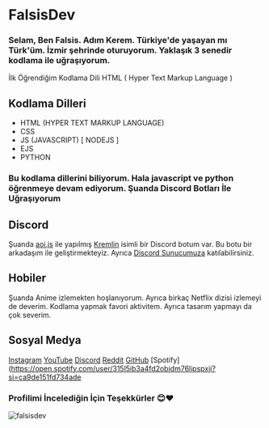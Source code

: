 # FalsisDev
### Selam, Ben Falsis. Adım Kerem. Türkiye'de yaşayan mı Türk'üm. İzmir şehrinde oturuyorum. Yaklaşık 3 senedir kodlama ile uğraşıyorum.
İlk Öğrendiğim Kodlama Dili HTML ( Hyper Text Markup Language )

## Kodlama Dilleri
- HTML (HYPER TEXT MARKUP LANGUAGE)
- CSS
- JS (JAVASCRIPT) [ NODEJS ]
- EJS
- PYTHON
### Bu kodlama dillerini biliyorum. Hala javascript ve python öğrenmeye devam ediyorum. Şuanda Discord Botları İle Uğraşıyorum

## Discord
Şuanda [aoi.js](https//npmjs.org/package/aoi.js) ile yapılmış [Kremlin](https://kremlin-bot.glitch.me) isimli bir Discord botum var. Bu botu bir arkadaşım ile geliştirmekteyiz.
Ayrıca [Discord Sunucumuza](https://discord.gg/QjnTKbHF89) katılabilirsiniz.

## Hobiler
Şuanda Anime izlemekten hoşlanıyorum. Ayrıca birkaç Netflix dizisi izlemeyi de deverim.
Kodlama yapmak favori aktivitem.
Ayrıca tasarım yapmayı da çok severim.

## Sosyal Medya

<i class="fab fa-instagram"></i> [Instagram](https://instagram.com/keremm.js)
<i class="fab fa-youtube"></i> [YouTube](https://www.youtube.com/channel/UCmRc4MxoAXDGaGUMqPaCrwQ)
<i class="fab fa-discord"></i> [Discord](https://discord.gg/QjnTKbHF89)
<i class="fab fa-reddit"></i> [Reddit](https://reddit.com/u/fnfalsiss)
<i class="fab fa-github"></i> [GitHub](https://github.com/falsisdev)
<i class="fab fa-spotify"></i> [Spotify](https://open.spotify.com/user/315l5ib3a4fd2obidm76lipspxji?si=ca9de151fd734ade

### Profilimi İncelediğin İçin Teşekkürler 😊❤
![falsisdev](https://i.pinimg.com/originals/e2/9b/67/e29b67f7e735a9be2fb891a61488437e.gif)
